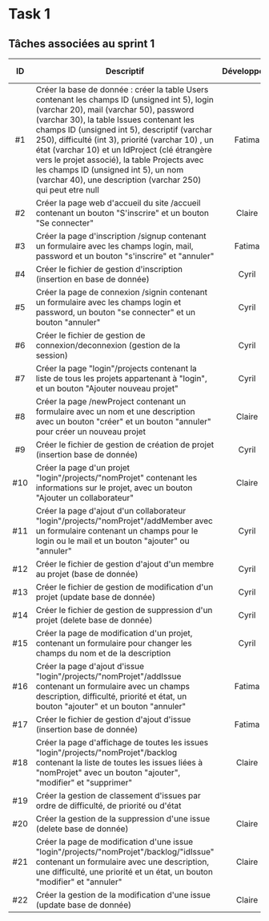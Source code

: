 # Task 1

## Tâches associées au sprint 1

| ID | Descriptif | Développeur | État | Issue associée | Coût |
| :-: | -- | :-: | :-: | :-: | :-: |
| #1 | Créer la base de donnée : créer la table Users contenant les champs ID (unsigned int 5), login (varchar 20), mail (varchar 50), password (varchar 30), la table Issues contenant les champs ID (unsigned int 5), descriptif (varchar 250), difficulté (int 3), priorité (varchar 10) , un état (varchar 10) et un IdProject (clé étrangère vers le projet associé),  la table Projects avec les champs ID (unsigned int 5), un nom (varchar 40), une description (varchar 250) qui peut etre null| Fatima | DONE | 1, 3, 5 | 1/2 |
|#2|Créer la page web d'accueil du site /accueil contenant un bouton "S'inscrire" et un bouton "Se connecter"| Claire|DONE| 1 | 1/2 |
|#3|Créer la page d'inscription /signup contenant un formulaire avec les champs login, mail, password et un bouton "s'inscrire" et "annuler"| Fatima| DONE | 1 | 1/2 |
|#4|Créer le fichier de gestion d'inscription (insertion en base de donnée)| Cyril |DONE | 1 | 1/2 |
|#5|Créer la page de connexion /signin contenant un formulaire avec les champs login et password, un bouton "se connecter" et un bouton "annuler"| Cyril| DONE | 2 | 1/2 |
| #6 |Créer le fichier de gestion de connexion/deconnexion (gestion de la session)| Cyril |DONE | 2 | 1 |
|#7|Créer la page "login"/projects contenant la liste de tous les projets appartenant à "login", et un bouton "Ajouter nouveau projet"| Cyril |DONE| 3 | 1/2 |
|#8|Créer la page /newProject contenant un formulaire avec un nom et une description avec un bouton "créer" et un bouton "annuler" pour créer un nouveau projet| Claire |DONE| 3 | 1/2 |
|#9|Créer le fichier de gestion de création de projet (insertion base de donnée)| Cyril |DONE| 3 | 1 |
|#10|Créer la page d'un projet "login"/projects/"nomProjet" contenant les informations sur le projet, avec un bouton "Ajouter un collaborateur"| Claire |DONE| 4 | 1/2 |
|#11|Créer la page d'ajout d'un collaborateur "login"/projects/"nomProjet"/addMember avec un formulaire contenant un champs pour le login ou le mail et un bouton "ajouter" ou "annuler"| Cyril |DONE| 4 | 1/2 |
|#12|Créer le fichier de gestion d'ajout d'un membre au projet (base de donnée)|Cyril|DONE| 4 | 1 |
|#13|Créer le fichier de gestion de modification d'un projet (update base de donnée)| Cyril |DONE| 22 | 1 |
|#14|Créer le fichier de gestion de suppression d'un projet (delete base de donnée)| Cyril |DONE| 22 | 1 |
|#15|Créer la page de modification d'un projet, contenant un formulaire pour changer les champs du nom et de la description| Cyril |DONE| 22 | 1 |
|#16|Créer la page d'ajout d'issue "login"/projects/"nomProjet"/addIssue contenant un formulaire avec un champs description, difficulté, priorité et état, un bouton "ajouter" et un bouton "annuler"| Fatima |DONE| 5 | 1/2 |
|#17|Créer le fichier de gestion d'ajout d'issue (insertion base de donnée)| Fatima |DONE| 5 | 1/2 |
|#18|Créer la page d'affichage de toutes les issues "login"/projects/"nomProjet"/backlog contenant la liste de toutes les issues liées à "nomProjet" avec un bouton "ajouter", "modifier" et "supprimer"|Claire|DONE| 7 | 1 |
|#19|Créer la gestion de classement d'issues par ordre de difficulté, de priorité ou d'état||TODO| 7 | 1 |
|#20|Créer la gestion de la suppression d'une issue (delete base de donnée)|Claire|DONE| 6 | 1/2 |
|#21|Créer la page de modification d'une issue "login"/projects/"nomProjet"/backlog/"idIssue" contenant un formulaire avec une description, une difficulté, une priorité et un état, un bouton "modifier" et "annuler"|Claire|DONE| 6 | 1/2 |
|#22|Créer la gestion de la modification d'une issue (update base de donnée)|Claire|DONE| 6 | 1 |
